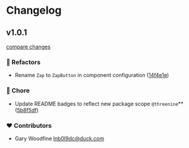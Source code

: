 # Changelog


## v1.0.1

[compare changes](https://github.com/threenine/nuxt-zap/compare/v1.1.0...v1.0.1)

### 💅 Refactors

- Rename `Zap` to `ZapButton` in component configuration ([14f4e1e](https://github.com/threenine/nuxt-zap/commit/14f4e1e))

### 🏡 Chore

- Update README badges to reflect new package scope `@threenine`** ([5b8f5df](https://github.com/threenine/nuxt-zap/commit/5b8f5df))

### ❤️ Contributors

- Gary Woodfine <lnb0l9dc@duck.com>

